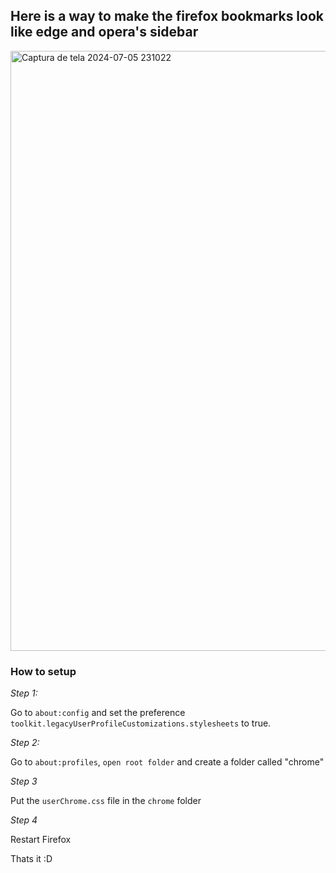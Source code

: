 ## Here is a way to make the firefox bookmarks look like edge and opera's sidebar

<img width="960" alt="Captura de tela 2024-07-05 231022" src="https://github.com/Helena-m00n/firefox-verticalbookmarks/assets/174842731/ed8f2297-2a82-4cb3-83f7-96fe3135a02a">

### How to setup

*Step 1:*

Go to `about:config` and set the preference `toolkit.legacyUserProfileCustomizations.stylesheets` to true.

*Step 2:*

Go to `about:profiles`, `open root folder` and create a folder called "chrome"

*Step 3*

Put the `userChrome.css` file in the `chrome` folder

*Step 4*

Restart Firefox

Thats it :D

